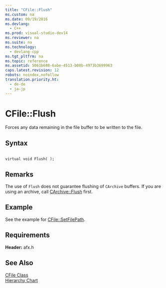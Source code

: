 ```yaml
---
title: "CFile::Flush"
ms.custom: na
ms.date: 09/19/2016
ms.devlang: 
  - C++
ms.prod: visual-studio-dev14
ms.reviewer: na
ms.suite: na
ms.technology: 
  - devlang-cpp
ms.tgt_pltfrm: na
ms.topic: reference
ms.assetid: 5061b688-6abe-4513-b08b-4973b3699963
caps.latest.revision: 12
robots: noindex,nofollow
translation.priority.ht: 
  - de-de
  - ja-jp
---
```

# CFile::Flush
Forces any data remaining in the file buffer to be written to the file.  
  
## Syntax  
  
```  
  
virtual void Flush( );  
```  
  
## Remarks  
 The use of `Flush` does not guarantee flushing of `CArchive` buffers. If you are using an archive, call [CArchive::Flush](../vs140/CArchive--Flush.md) first.  
  
## Example  
 See the example for [CFile::SetFilePath](../vs140/CFile--SetFilePath.md).  
  
## Requirements  
 **Header:** afx.h  
  
## See Also  
 [CFile Class](../vs140/CFile-Class.md)   
 [Hierarchy Chart](../vs140/Hierarchy-Chart.md)